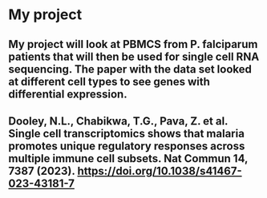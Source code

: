 # My project

## My project will look at PBMCS from P. falciparum patients that will then be used for single cell RNA sequencing. The paper with the data set looked at different cell types to see genes with differential expression. 

## Dooley, N.L., Chabikwa, T.G., Pava, Z. et al. Single cell transcriptomics shows that malaria promotes unique regulatory responses across multiple immune cell subsets. Nat Commun 14, 7387 (2023). https://doi.org/10.1038/s41467-023-43181-7
